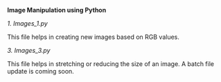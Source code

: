 **Image Manipulation using Python**

*1. Images_1.py*

This file helps in creating new images based on RGB values. 


*3. Images_3.py*

This file helps in stretching or reducing the size of an image. A batch file update is coming soon.
